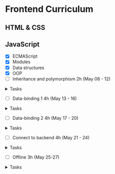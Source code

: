 # Frontend Curriculum

## HTML & CSS

## JavaScript
- [x] ECMAScript
- [x] Modules
- [x] Data structures
- [x] OOP
- [ ] Inheritance and polymorphism 2h (May 08 - 12)

<details>
<summary>Tasks</summary>

- [ ] Lecture 1h
- [ ] Add abstractions 30m
- [ ] 2nd task 30m

</details>

- [ ] Data-binding 1 4h (May 13 - 16)

<details>
<summary>Tasks</summary>

- [ ] Lecture 1h
- [ ] 1st task 1.5h
- [ ] 2nd task 1.5h

</details>

- [ ] Data-binding 2 4h (May 17 - 20)

<details>
<summary>Tasks</summary>

- [ ] Lecture 1h
- [ ] 1st task 1.5h
- [ ] 2nd task 1.5h

</details>

- [ ] Connect to backend 4h (May 21 - 24)

<details>
<summary>Tasks</summary>

- [ ] Lecture 1h
- [ ] 1st task 1.5h
- [ ] 2nd task 1.5h

</details>

- [ ] Offline 3h (May 25-27)

<details>
<summary>Tasks</summary>

- [ ] Lecture 1h
- [ ] 1st task 1h
- [ ] 2nd task 1h

</details>

